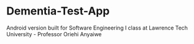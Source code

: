 # Dementia-Test-App
Android version built for Software Engineering I class at Lawrence Tech University - Professor Oriehi Anyaiwe
